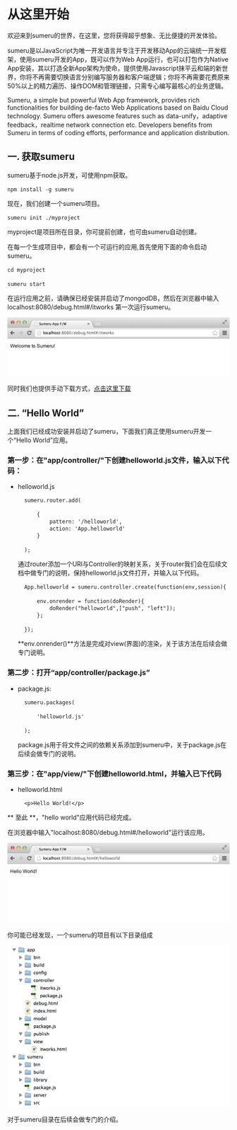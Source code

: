 从这里开始
====================


欢迎来到sumeru的世界，在这里，您将获得超乎想象、无比便捷的开发体验。

sumeru是以JavaScript为唯一开发语言并专注于开发移动App的云端统一开发框架，使用sumeru开发的App，既可以作为Web App运行，也可以打包作为Native App安装，其以打造全新App架构为使命，提供使用Javascript抹平云和端的新世界，你将不再需要切换语言分别编写服务器和客户端逻辑；你将不再需要花费原来50%以上的精力遍历、操作DOM和管理链接，只需专心编写最核心的业务逻辑。



Sumeru, a simple but powerful Web App framework, provides rich functionalities for building de-facto Web Applications based on Baidu Cloud technology. Sumeru offers awesome features such as data-unify，adaptive feedback，realtime network connection etc. Developers beneﬁts from Sumeru in terms of coding efforts, performance and application distribution.


## 一. 获取sumeru

sumeru基于node.js开发，可使用npm获取。

	npm install -g sumeru
	
现在，我们创建一个sumeru项目。

	sumeru init ./myproject
	
myproject是项目所在目录，你可提前创建，也可由sumeru自动创建。
	
在每一个生成项目中，都会有一个可运行的应用,首先使用下面的命令启动sumeru。

	cd myproject
	
	sumeru start
	
在运行应用之前，请确保已经安装并启动了mongodDB，然后在浏览器中输入 localhost:8080/debug.html#/itworks 第一次运行sumeru。

![](images/itworks.png)

同时我们也提供手动下载方式，[点击这里下载](https://github.com/brandnewera/sumeru/archive/master.zip)


## 二. “Hello World”


上面我们已经成功安装并启动了sumeru，下面我们真正使用sumeru开发一个“Hello World”应用。


### 第一步：在"app/controller/"下创建helloworld.js文件，输入以下代码：

* helloworld.js


		sumeru.router.add(

			{
				pattern: '/helloworld',
				action: 'App.helloworld'
			}

		);

	通过router添加一个URl与Controller的映射关系，关于router我们会在后续文档中做专门的说明，保持helloworld.js文件打开，并输入以下代码。
	
		App.helloworld = sumeru.controller.create(function(env,session){

			env.onrender = function(doRender){
				doRender("helloworld",["push", "left"]);
			};

		});	

	**env.onrender()**方法是完成对view(界面)的渲染，关于该方法在后续会做专门说明。
	
### 第二步：打开“app/controller/package.js”


* package.js:

		sumeru.packages(

			'helloworld.js'

		);

	package.js用于将文件之间的依赖关系添加到sumeru中，关于package.js在后续会做专门的说明。

	

### 第三步：在"app/view/"下创建helloworld.html，并输入已下代码

* helloworld.html

	
		<p>Hello World!</p>
		
** 至此 **，"hello world"应用代码已经完成。

在浏览器中输入"localhost:8080/debug.html#/helloworld"运行该应用。

![](images/helloworld.png)


你可能已经发现，一个sumeru的项目有以下目录组成

![](images/sumeru_folder.png)

对于sumeru目录在后续会做专门的介绍。
	
